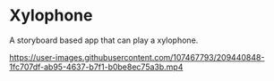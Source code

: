 # Xylophone

A storyboard based app that can play a xylophone.

https://user-images.githubusercontent.com/107467793/209440848-1fc707df-ab95-4637-b7f1-b0be8ec75a3b.mp4

